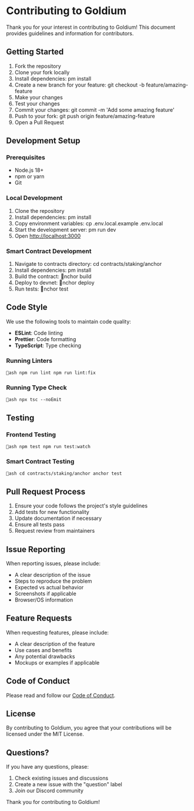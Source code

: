 ﻿# Contributing to Goldium

Thank you for your interest in contributing to Goldium! This document provides guidelines and information for contributors.

## Getting Started

1. Fork the repository
2. Clone your fork locally
3. Install dependencies: 
pm install
4. Create a new branch for your feature: git checkout -b feature/amazing-feature
5. Make your changes
6. Test your changes
7. Commit your changes: git commit -m 'Add some amazing feature'
8. Push to your fork: git push origin feature/amazing-feature
9. Open a Pull Request

## Development Setup

### Prerequisites
- Node.js 18+
- npm or yarn
- Git

### Local Development
1. Clone the repository
2. Install dependencies: 
pm install
3. Copy environment variables: cp .env.local.example .env.local
4. Start the development server: 
pm run dev
5. Open [http://localhost:3000](http://localhost:3000)

### Smart Contract Development
1. Navigate to contracts directory: cd contracts/staking/anchor
2. Install dependencies: 
pm install
3. Build the contract: nchor build
4. Deploy to devnet: nchor deploy
5. Run tests: nchor test

## Code Style

We use the following tools to maintain code quality:

- **ESLint**: Code linting
- **Prettier**: Code formatting
- **TypeScript**: Type checking

### Running Linters
`ash
npm run lint
npm run lint:fix
`

### Running Type Check
`ash
npx tsc --noEmit
`

## Testing

### Frontend Testing
`ash
npm test
npm run test:watch
`

### Smart Contract Testing
`ash
cd contracts/staking/anchor
anchor test
`

## Pull Request Process

1. Ensure your code follows the project's style guidelines
2. Add tests for new functionality
3. Update documentation if necessary
4. Ensure all tests pass
5. Request review from maintainers

## Issue Reporting

When reporting issues, please include:

- A clear description of the issue
- Steps to reproduce the problem
- Expected vs actual behavior
- Screenshots if applicable
- Browser/OS information

## Feature Requests

When requesting features, please include:

- A clear description of the feature
- Use cases and benefits
- Any potential drawbacks
- Mockups or examples if applicable

## Code of Conduct

Please read and follow our [Code of Conduct](CODE_OF_CONDUCT.md).

## License

By contributing to Goldium, you agree that your contributions will be licensed under the MIT License.

## Questions?

If you have any questions, please:

1. Check existing issues and discussions
2. Create a new issue with the "question" label
3. Join our Discord community

Thank you for contributing to Goldium! 
